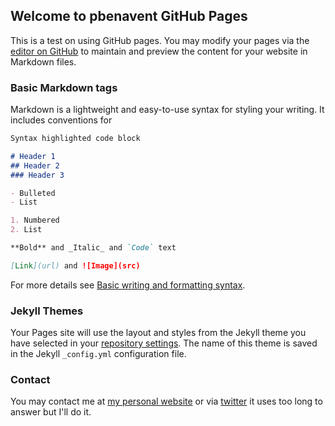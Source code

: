 ## Welcome to pbenavent GitHub Pages

This is a test on using GitHub pages. 
You may modify your pages via the [editor on GitHub](https://github.com/pbenavent/pbenavent/edit/gh-pages/index.md) to maintain and preview the content for your website in Markdown files.


### Basic Markdown tags

Markdown is a lightweight and easy-to-use syntax for styling your writing. It includes conventions for

```markdown
Syntax highlighted code block

# Header 1
## Header 2
### Header 3

- Bulleted
- List

1. Numbered
2. List

**Bold** and _Italic_ and `Code` text

[Link](url) and ![Image](src)
```

For more details see [Basic writing and formatting syntax](https://docs.github.com/en/github/writing-on-github/getting-started-with-writing-and-formatting-on-github/basic-writing-and-formatting-syntax).

### Jekyll Themes

Your Pages site will use the layout and styles from the Jekyll theme you have selected in your [repository settings](https://github.com/pbenavent/pbenavent/settings/pages). The name of this theme is saved in the Jekyll `_config.yml` configuration file.

### Contact

You may contact me at [my personal website](http://www.benavent.org/) or via [twitter](https://twitter.com/pbenavent/) it uses too long to answer but I'll do it.
